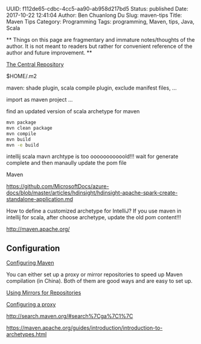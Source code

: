 UUID: f112de65-cdbc-4cc5-aa90-ab958d217bd5
Status: published
Date: 2017-10-22 12:41:04
Author: Ben Chuanlong Du
Slug: maven-tips
Title: Maven Tips
Category: Programming
Tags: programming, Maven, tips, Java, Scala

**
Things on this page are
fragmentary and immature notes/thoughts of the author.
It is not meant to readers
but rather for convenient reference of the author and future improvement.
**

[The Central Repository](http://search.maven.org/#search)

$HOME/.m2

maven: shade plugin, scala compile plugin, exclude manifest files, ...

import as maven project ...

find an updated version of scala archetype for maven

```sh
mvn package  
mvn clean package  
mvn compile  
mvn build  
mvn -e build
```

intellij scala mavn archtype is too ooooooooooold!!! 
wait for generate complete and then manaully update the pom file


Maven

https://github.com/MicrosoftDocs/azure-docs/blob/master/articles/hdinsight/hdinsight-apache-spark-create-standalone-application.md


How to define a customized archetype for IntelliJ?
If you use maven in intellij for scala, after choose archetype, update the old pom content!!!

http://maven.apache.org/

## Configuration

[Configuring Maven](https://maven.apache.org/guides/mini/guide-configuring-maven.html)

You can either set up a proxy or mirror repositories to speed up Maven compilation (in China).
Both of them are good ways and are easy to set up.

[Using Mirrors for Repositories](https://maven.apache.org/guides/mini/guide-mirror-settings.html)

[Configuring a proxy](https://maven.apache.org/guides/mini/guide-proxies.html)



http://search.maven.org/#search%7Cga%7C1%7C

https://maven.apache.org/guides/introduction/introduction-to-archetypes.html

